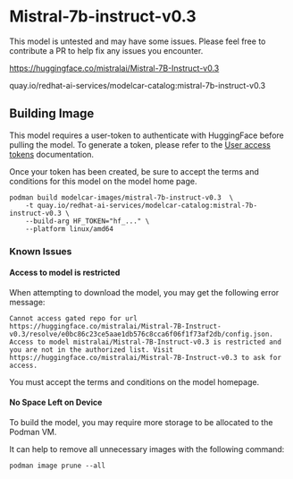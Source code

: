 # Mistral-7b-instruct-v0.3

This model is untested and may have some issues.  Please feel free to contribute a PR to help fix any issues you encounter.

https://huggingface.co/mistralai/Mistral-7B-Instruct-v0.3

quay.io/redhat-ai-services/modelcar-catalog:mistral-7b-instruct-v0.3

## Building Image

This model requires a user-token to authenticate with HuggingFace before pulling the model.  To generate a token, please refer to the [User access tokens](https://huggingface.co/docs/hub/en/security-tokens) documentation.

Once your token has been created, be sure to accept the terms and conditions for this model on the model home page.

```
podman build modelcar-images/mistral-7b-instruct-v0.3  \
    -t quay.io/redhat-ai-services/modelcar-catalog:mistral-7b-instruct-v0.3 \
    --build-arg HF_TOKEN="hf_..." \
    --platform linux/amd64
```

### Known Issues

#### Access to model is restricted

When attempting to download the model, you may get the following error message:

```
Cannot access gated repo for url https://huggingface.co/mistralai/Mistral-7B-Instruct-v0.3/resolve/e0bc86c23ce5aae1db576c8cca6f06f1f73af2db/config.json.
Access to model mistralai/Mistral-7B-Instruct-v0.3 is restricted and you are not in the authorized list. Visit https://huggingface.co/mistralai/Mistral-7B-Instruct-v0.3 to ask for access.
```

You must accept the terms and conditions on the model homepage.

#### No Space Left on Device

To build the model, you may require more storage to be allocated to the Podman VM.

It can help to remove all unnecessary images with the following command:

```
podman image prune --all
```
